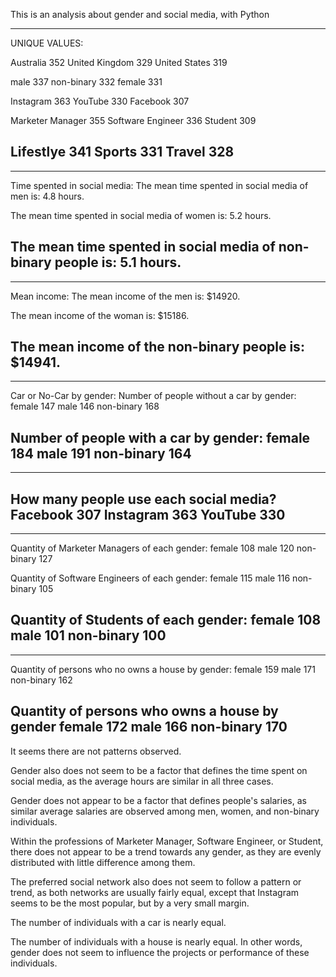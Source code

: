 This is an analysis about gender and social media, with Python

--------------------------------------------------
UNIQUE VALUES:

Australia         352
United Kingdom    329
United States     319 

male          337
non-binary    332
female        331 

Instagram    363
YouTube      330
Facebook     307 

Marketer Manager     355
Software Engineer    336
Student              309 

Lifestlye    341
Sports       331
Travel       328
--------------------------------------------------


--------------------------------------------------
Time spented in social media:
The mean time spented in social media of men is: 4.8 hours.

The mean time spented in social media of women is: 5.2 hours.

The mean time spented in social media of non-binary people is: 5.1 hours.
--------------------------------------------------


--------------------------------------------------
Mean income:
The mean income of the men is: $14920.

The mean income of the woman is: $15186.

The mean income of the non-binary people is: $14941.
--------------------------------------------------


--------------------------------------------------
Car or No-Car by gender:
Number of people without a car by gender: 
female        147
male          146
non-binary    168

Number of people with a car by gender: 
female        184
male          191
non-binary    164
--------------------------------------------------


--------------------------------------------------
How many people use each social media? 
Facebook     307
Instagram    363
YouTube      330
--------------------------------------------------


--------------------------------------------------
Quantity of Marketer Managers of each gender: 
female        108
male          120
non-binary    127

Quantity of Software Engineers of each gender: 
female        115
male          116
non-binary    105

Quantity of Students of each gender: 
female        108
male          101
non-binary    100
--------------------------------------------------


--------------------------------------------------
Quantity of persons who no owns a house by gender: 
female        159
male          171
non-binary    162

Quantity of persons who owns a house by gender 
female        172
male          166
non-binary    170
--------------------------------------------------

  It seems there are not patterns observed.

  Gender also does not seem to be a factor that defines the time spent on social media, as the average hours are similar in all three cases.

  Gender does not appear to be a factor that defines people's salaries, as similar average salaries are observed among men, women, and non-binary individuals.

  Within the professions of Marketer Manager, Software Engineer, or Student, there does not appear to be a trend towards any gender, as they are evenly distributed with little difference among them.

  The preferred social network also does not seem to follow a pattern or trend, as both networks are usually fairly equal, except that Instagram seems to be the most popular, but by a very small margin.

  The number of individuals with a car is nearly equal.

  The number of individuals with a house is nearly equal.
In other words, gender does not seem to influence the projects or performance of these individuals.
